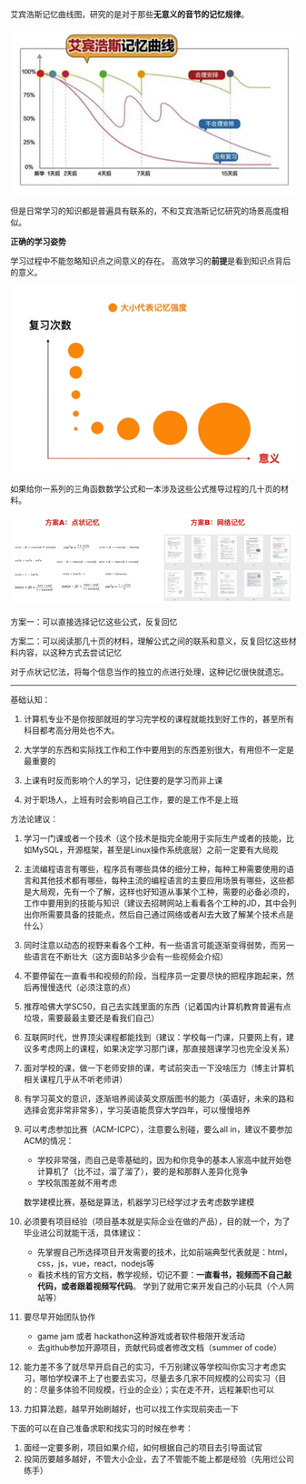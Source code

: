 艾宾浩斯记忆曲线图，研究的是对于那些**无意义的音节的记忆规律**。

![image-20230516163739679](images/image-20230516163739679.png)

但是日常学习的知识都是普遍具有联系的，不和艾宾浩斯记忆研究的场景高度相似。



**正确的学习姿势**

学习过程中不能忽略知识点之间意义的存在。
高效学习的**前提**是看到知识点背后的意义。

![image-20230516164037869](images/image-20230516164037869.png)



如果给你一系列的三角函数数学公式和一本涉及这些公式推导过程的几十页的材料。

![image-20230516164432192](images/image-20230516164432192.png)

方案一：可以直接选择记忆这些公式，反复回忆

方案二：可以阅读那几十页的材料，理解公式之间的联系和意义，反复回忆这些材料内容，以这种方式去尝试记忆

对于点状记忆法，将每个信息当作的独立的点进行处理，这种记忆很快就遗忘。



----



 

基础认知：

1. 计算机专业不是你按部就班的学习完学校的课程就能找到好工作的，甚至所有科目都考高分用处也不大。

2. 大学学的东西和实际找工作和工作中要用到的东西差别很大，有用但不一定是最重要的
3. 上课有时反而影响个人的学习，记住要的是学习而非上课
4. 对于职场人，上班有时会影响自己工作，要的是工作不是上班



方法论建议：

1. 学习一门课或者一个技术（这个技术是指完全能用于实际生产或者的技能，比如MySQL，开源框架，甚至是Linux操作系统底层）之前一定要有大局观

2. 主流编程语言有哪些，程序员有哪些具体的细分工种，每种工种需要使用的语言和其他技术都有哪些，每种主流的编程语言的主要应用场景有哪些，这些都是大局观，先有一个了解，这样也好知道从事某个工种，需要的必备必须的，工作中要用到的技能与知识（建议去招聘网站上看看各个工种的JD，其中会列出你所需要具备的技能点，然后自己通过网络或者AI去大致了解某个技术点是什么）

3. 同时注意以动态的视野来看各个工种，有一些语言可能逐渐变得弱势，而另一些语言在不断壮大（这方面B站多少会有一些视频会介绍）

4. 不要停留在一直看书和视频的阶段，当程序员一定要尽快的把程序跑起来，然后再慢慢迭代（必须注意的点）

5. 推荐哈佛大学SC50，自己去实践里面的东西（记着国内计算机教育普遍有点垃圾，需要最最主要还是看我们自己）

6. 互联网时代，世界顶尖课程都能找到（建议：学校每一门课，只要网上有，建议多考虑网上的课程，如果决定学习那门课，那直接翘课学习也完全没关系）

7. 面对学校的课，做一下老师安排的课，考试前突击一下没啥压力（博主计算机相关课程几乎从不听老师讲）

8. 有学习英文的意识，逐渐培养阅读英文原版图书的能力（英语好，未来的路和选择会宽非常非常多），学习英语能贯穿大学四年，可以慢慢培养

9. 可以考虑参加比赛（ACM-ICPC），注意要么别碰，要么all in，建议不要参加ACM的情况：

   - 学校非常强，而自己是零基础的，因为和你竞争的基本人家高中就开始卷计算机了（比不过，溜了溜了），要的是和那群人差异化竞争
   - 学校氛围差就不用考虑

   数学建模比赛，基础是算法，机器学习已经学过才去考虑数学建模

10. 必须要有项目经验（项目基本就是实际企业在做的产品），目的就一个，为了毕业进公司就能干活，具体建议：

    - 先掌握自己所选择项目开发需要的技术，比如前端典型代表就是：html，css，js，vue，react，nodejs等
    - 看技术栈的官方文档，教学视频，切记不要：**一直看书，视频而不自己敲代码，或者跟着视频写代码**。 学到了就用它来开发自己的小玩具（个人网站等）

11. 要尽早开始团队协作

    - game jam 或者 hackathon这种游戏或者软件极限开发活动
    - 去github参加开源项目，贡献代码或者修改文档（summer of code）

12. 能力差不多了就尽早开启自己的实习，千万别建议等学校叫你实习才考虑实习，哪怕学校课不上了也要去实习，尽量去多几家不同规模的公司实习（目的：尽量多体验不同规模，行业的企业）；实在走不开，远程兼职也可以

13. 力扣算法题，越早开始刷越好，也可以找工作实现前突击一下



下面的可以在自己准备求职和找实习的时候在参考：

1. 面经一定要多刷，项目如果介绍，如何根据自己的项目去引导面试官
2. 投简历要越多越好，不管大小企业，去了不管能不能上都是经验（先用烂公司练手）





